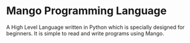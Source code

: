 # Mango Programming Language 

A High Level Language written in Python which is specially designed for beginners. It is simple to read and write programs using Mango.